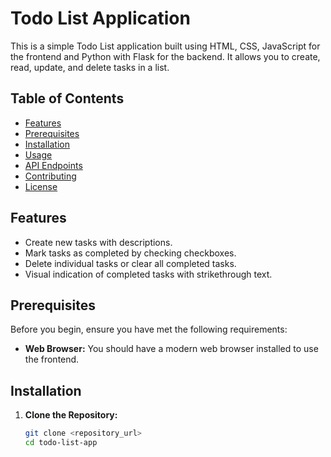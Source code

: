 # Todo List Application

This is a simple Todo List application built using HTML, CSS, JavaScript for the frontend and Python with Flask for the backend. It allows you to create, read, update, and delete tasks in a list.

## Table of Contents

- [Features](#features)
- [Prerequisites](#prerequisites)
- [Installation](#installation)
- [Usage](#usage)
- [API Endpoints](#api-endpoints)
- [Contributing](#contributing)
- [License](#license)

## Features

- Create new tasks with descriptions.
- Mark tasks as completed by checking checkboxes.
- Delete individual tasks or clear all completed tasks.
- Visual indication of completed tasks with strikethrough text.

## Prerequisites

Before you begin, ensure you have met the following requirements:

- **Web Browser:** You should have a modern web browser installed to use the frontend.

## Installation

1. **Clone the Repository:**
   ```sh
   git clone <repository_url>
   cd todo-list-app
